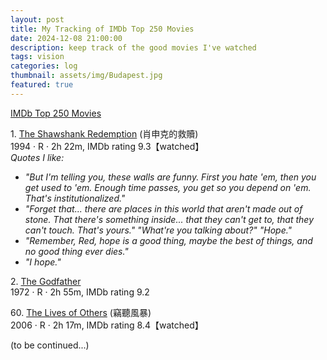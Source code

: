 ```yaml
---
layout: post
title: My Tracking of IMDb Top 250 Movies
date: 2024-12-08 21:00:00
description: keep track of the good movies I've watched
tags: vision
categories: log
thumbnail: assets/img/Budapest.jpg
featured: true
---
```


[IMDb Top 250 Movies](https://www.imdb.com/chart/top/)

1\. [The Shawshank Redemption](https://www.imdb.com/title/tt0111161/?ref_=chttp_t_1) (肖申克的救贖)\
1994 · R · 2h 22m, IMDb rating 9.3【watched】\
*Quotes I like:*
* *"But I'm telling you, these walls are funny. First you hate 'em, then you get used to 'em. Enough time passes, you get so you depend on 'em. That's institutionalized."*
* *"Forget that... there are places in this world that aren't made out of stone. That there's something inside... that they can't get to, that they can't touch. That's yours." "What're you talking about?" "Hope."*
* *"Remember, Red, hope is a good thing, maybe the best of things, and no good thing ever dies."*
* *"I hope."*

2\. [The Godfather](https://www.imdb.com/title/tt0068646/?ref_=chttp_t_2)\
1972 · R · 2h 55m, IMDb rating 9.2

60\. [The Lives of Others](https://www.imdb.com/title/tt0405094/?ref_=chttp_t_60) (竊聽風暴)\
2006 · R · 2h 17m, IMDb rating 8.4【watched】

(to be continued...)
